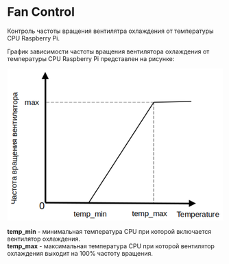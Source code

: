 # Fan Control

Контроль частоты вращения вентилятра охлаждения от температуры CPU Raspberry Pi.


График зависимости частоты вращения вентилятора охлаждения от температуры CPU Raspberry Pi представлен на рисунке:


![image](https://github.com/milovanovmaksim/fan_control/blob/main/graph.png)

**temp_min** - минимальная температура CPU при которой включается вентилятор охлаждения.\
**temp_max** - максимальная температура CPU при которой вентилятор охлаждения выходит на 100% частоту вращения.